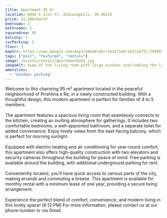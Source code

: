 ```yaml
---
title: Apartment 95 m²
location: 6046 E 21st St, Indianapolis, IN 46219
price: $1,200/month
bedrooms: 2
bathrooms: 1
squareArea: 95
balcony: 1
carParking: 2
floor: 3
mapSrc: https://www.google.com/maps/embed?pb=!1m14!1m8!1m3!1d733.7999824918692!2d21.161597064487445!3d42.63592133251544!3m2!1i1024!2i768!4f13.1!3m3!1m2!1s0x13549f5a1b3180e9%3A0x5e08c7f4004baa33!2sKompleksi%20MELIA!5e0!3m2!1sen!2s!4v1729642680054!5m2!1sen!2s
tags: ["post", "featured", "rentals"]
image: /assets/rentals/Apartment92m2.jpg
imageAlt: View of the living room with large windows overlooking the lake
amenities: 
  - "Outdoor parking"
---
```


Welcome to this charming 95 m² apartment located in the peaceful neighborhood of Prishtina e Re, in a newly constructed building. With a thoughtful design, this modern apartment is perfect for families of 4 to 5 members.
<br><br>
The apartment features a spacious living room that seamlessly connects to the kitchen, creating an inviting atmosphere for gatherings. It includes two comfortable bedrooms, a well-appointed bathroom, and a separate toilet for added convenience. Enjoy lovely views from the east-facing balcony, which is perfect for morning sunlight.
<br><br>
Equipped with electric heating and air conditioning for year-round comfort, this apartment also offers high-quality construction with two elevators and security cameras throughout the building for peace of mind. Free parking is available around the building, with additional underground parking for rent.
<br><br>
Conveniently located, you’ll have quick access to various parts of the city, making errands and commuting a breeze. This apartment is available for monthly rental with a minimum lease of one year, providing a secure living arrangement.
<br><br>
Experience the perfect blend of comfort, convenience, and modern living in this lovely space!
[6:12 PM]
For more information, please contact us at our phone number or via Gmail.